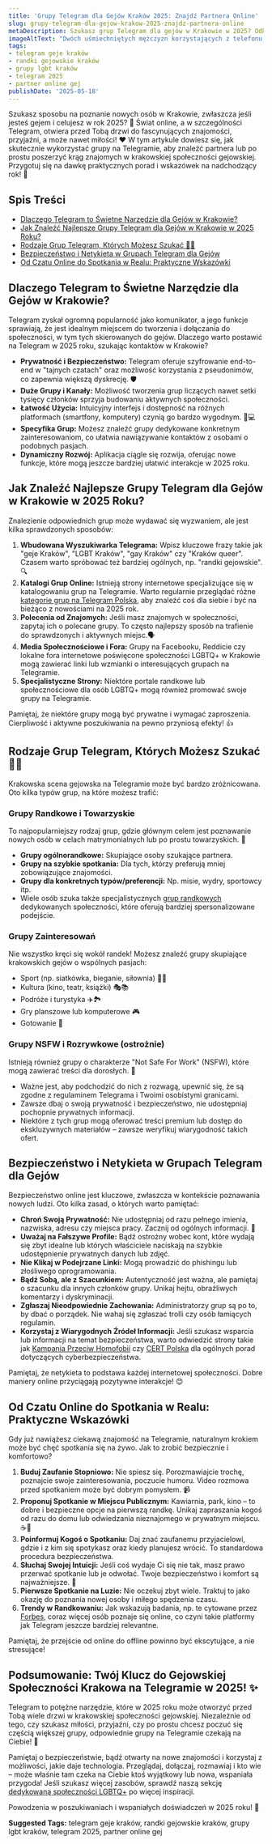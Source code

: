 ```yaml
---
title: 'Grupy Telegram dla Gejów Kraków 2025: Znajdź Partnera Online'
slug: grupy-telegram-dla-gejow-krakow-2025-znajdz-partnera-online
metaDescription: Szukasz grup Telegram dla gejów w Krakowie w 2025? Odkryj, jak znaleźć partnera online, dołączyć do społeczności i bezpiecznie nawiązywać kontakty. Porady i lista grup!
imageAltText: "Dwóch uśmiechniętych mężczyzn korzystających z telefonu, symbolizujących gejowskie randki online w Krakowie przez Telegram.\n\n    *   Anchor: \"kategorie grup na Telegram Polska\", Target: `/grupy`\n    *   Anchor: \"grup randkowych\", Target: `/randki`\n    *   Anchor: \"dedykowaną społeczności LGBTQ+\", Target: `/lgbtq` (this was added as a third one in the text)\n*   **Additional Suggestions for the article (if more are needed):**\n    *   Phrase: \"lokalne społeczności w Krakowie\" -> Target: `/krakow` (if a city-specific category exists)\n    *   Phrase: \"porady dotyczące bezpiecznego randkowania online\" -> Target: `/bezpieczenstwo-online` (if a relevant guide/category exists)"
tags:
- telegram geje kraków
- randki gejowskie kraków
- grupy lgbt kraków
- telegram 2025
- partner online gej
publishDate: '2025-05-18'
---
```


Szukasz sposobu na poznanie nowych osób w Krakowie, zwłaszcza jeśli jesteś gejem i celujesz w rok 2025? 🤔 Świat online, a w szczególności Telegram, otwiera przed Tobą drzwi do fascynujących znajomości, przyjaźni, a może nawet miłości! ❤️ W tym artykule dowiesz się, jak skutecznie wykorzystać grupy na Telegramie, aby znaleźć partnera lub po prostu poszerzyć krąg znajomych w krakowskiej społeczności gejowskiej. Przygotuj się na dawkę praktycznych porad i wskazówek na nadchodzący rok! 🚀

## Spis Treści

- [Dlaczego Telegram to Świetne Narzędzie dla Gejów w Krakowie?](#dlaczego-telegram-to-świetne-narzędzie-dla-gejów-w-krakowie)
- [Jak Znaleźć Najlepsze Grupy Telegram dla Gejów w Krakowie w 2025 Roku?](#jak-znaleźć-najlepsze-grupy-telegram-dla-gejów-w-krakowie-w-2025-roku)
- [Rodzaje Grup Telegram, Których Możesz Szukać 🏳️‍🌈](#rodzaje-grup-telegram-których-możesz-szukać-)
- [Bezpieczeństwo i Netykieta w Grupach Telegram dla Gejów](#bezpieczeństwo-i-netykieta-w-grupach-telegram-dla-gejów)
- [Od Czatu Online do Spotkania w Realu: Praktyczne Wskazówki](#od-czatu-online-do-spotkania-w-realu-praktyczne-wskazówki)

## Dlaczego Telegram to Świetne Narzędzie dla Gejów w Krakowie?

Telegram zyskał ogromną popularność jako komunikator, a jego funkcje sprawiają, że jest idealnym miejscem do tworzenia i dołączania do społeczności, w tym tych skierowanych do gejów. Dlaczego warto postawić na Telegram w 2025 roku, szukając kontaktów w Krakowie?

*   **Prywatność i Bezpieczeństwo:** Telegram oferuje szyfrowanie end-to-end w "tajnych czatach" oraz możliwość korzystania z pseudonimów, co zapewnia większą dyskrecję. 🛡️
*   **Duże Grupy i Kanały:** Możliwość tworzenia grup liczących nawet setki tysięcy członków sprzyja budowaniu aktywnych społeczności.
*   **Łatwość Użycia:** Intuicyjny interfejs i dostępność na różnych platformach (smartfony, komputery) czynią go bardzo wygodnym. 📱💻
*   **Specyfika Grup:** Możesz znaleźć grupy dedykowane konkretnym zainteresowaniom, co ułatwia nawiązywanie kontaktów z osobami o podobnych pasjach.
*   **Dynamiczny Rozwój:** Aplikacja ciągle się rozwija, oferując nowe funkcje, które mogą jeszcze bardziej ułatwić interakcje w 2025 roku.

## Jak Znaleźć Najlepsze Grupy Telegram dla Gejów w Krakowie w 2025 Roku?

Znalezienie odpowiednich grup może wydawać się wyzwaniem, ale jest kilka sprawdzonych sposobów:

1.  **Wbudowana Wyszukiwarka Telegrama:** Wpisz kluczowe frazy takie jak "geje Kraków", "LGBT Kraków", "gay Kraków" czy "Kraków queer". Czasem warto spróbować też bardziej ogólnych, np. "randki gejowskie". 🔍
2.  **Katalogi Grup Online:** Istnieją strony internetowe specjalizujące się w katalogowaniu grup na Telegramie. Warto regularnie przeglądać różne [kategorie grup na Telegram Polska](/grupy), aby znaleźć coś dla siebie i być na bieżąco z nowościami na 2025 rok.
3.  **Polecenia od Znajomych:** Jeśli masz znajomych w społeczności, zapytaj ich o polecane grupy. To często najlepszy sposób na trafienie do sprawdzonych i aktywnych miejsc.🗣️
4.  **Media Społecznościowe i Fora:** Grupy na Facebooku, Reddicie czy lokalne fora internetowe poświęcone społeczności LGBTQ+ w Krakowie mogą zawierać linki lub wzmianki o interesujących grupach na Telegramie.
5.  **Specjalistyczne Strony:** Niektóre portale randkowe lub społecznościowe dla osób LGBTQ+ mogą również promować swoje grupy na Telegramie.

Pamiętaj, że niektóre grupy mogą być prywatne i wymagać zaproszenia. Cierpliwość i aktywne poszukiwania na pewno przyniosą efekty! 👍

## Rodzaje Grup Telegram, Których Możesz Szukać 🏳️‍🌈

Krakowska scena gejowska na Telegramie może być bardzo zróżnicowana. Oto kilka typów grup, na które możesz trafić:

### Grupy Randkowe i Towarzyskie

To najpopularniejszy rodzaj grup, gdzie głównym celem jest poznawanie nowych osób w celach matrymonialnych lub po prostu towarzyskich. 💑
*   **Grupy ogólnorandkowe:** Skupiające osoby szukające partnera.
*   **Grupy na szybkie spotkania:** Dla tych, którzy preferują mniej zobowiązujące znajomości.
*   **Grupy dla konkretnych typów/preferencji:** Np. misie, wydry, sportowcy itp.
*   Wiele osób szuka także specjalistycznych [grup randkowych](/randki) dedykowanych społeczności, które oferują bardziej spersonalizowane podejście.

### Grupy Zainteresowań

Nie wszystko kręci się wokół randek! Możesz znaleźć grupy skupiające krakowskich gejów o wspólnych pasjach:
*   Sport (np. siatkówka, bieganie, siłownia) 🏋️‍♂️
*   Kultura (kino, teatr, książki) 🎭📚
*   Podróże i turystyka ✈️🏞️
*   Gry planszowe lub komputerowe 🎮
*   Gotowanie 🍳

### Grupy NSFW i Rozrywkowe (ostrożnie)

Istnieją również grupy o charakterze "Not Safe For Work" (NSFW), które mogą zawierać treści dla dorosłych. 🔞
*   Ważne jest, aby podchodzić do nich z rozwagą, upewnić się, że są zgodne z regulaminem Telegrama i Twoimi osobistymi granicami.
*   Zawsze dbaj o swoją prywatność i bezpieczeństwo, nie udostępniaj pochopnie prywatnych informacji.
*   Niektóre z tych grup mogą oferować treści premium lub dostęp do ekskluzywnych materiałów – zawsze weryfikuj wiarygodność takich ofert.

## Bezpieczeństwo i Netykieta w Grupach Telegram dla Gejów

Bezpieczeństwo online jest kluczowe, zwłaszcza w kontekście poznawania nowych ludzi. Oto kilka zasad, o których warto pamiętać:

*   **Chroń Swoją Prywatność:** Nie udostępniaj od razu pełnego imienia, nazwiska, adresu czy miejsca pracy. Zacznij od ogólnych informacji. 🤫
*   **Uważaj na Fałszywe Profile:** Bądź ostrożny wobec kont, które wydają się zbyt idealne lub których właściciele naciskają na szybkie udostępnienie prywatnych danych lub zdjęć.
*   **Nie Klikaj w Podejrzane Linki:** Mogą prowadzić do phishingu lub złośliwego oprogramowania.
*   **Bądź Sobą, ale z Szacunkiem:** Autentyczność jest ważna, ale pamiętaj o szacunku dla innych członków grupy. Unikaj hejtu, obraźliwych komentarzy i dyskryminacji.
*   **Zgłaszaj Nieodpowiednie Zachowania:** Administratorzy grup są po to, by dbać o porządek. Nie wahaj się zgłaszać trolli czy osób łamiących regulamin.
*   **Korzystaj z Wiarygodnych Źródeł Informacji:** Jeśli szukasz wsparcia lub informacji na temat bezpieczeństwa, warto odwiedzić strony takie jak [Kampania Przeciw Homofobii](https://kph.org.pl/) czy [CERT Polska](https://www.cert.pl/) dla ogólnych porad dotyczących cyberbezpieczeństwa.

Pamiętaj, że netykieta to podstawa każdej internetowej społeczności. Dobre maniery online przyciągają pozytywne interakcje! 😊

## Od Czatu Online do Spotkania w Realu: Praktyczne Wskazówki

Gdy już nawiążesz ciekawą znajomość na Telegramie, naturalnym krokiem może być chęć spotkania się na żywo. Jak to zrobić bezpiecznie i komfortowo?

1.  **Buduj Zaufanie Stopniowo:** Nie spiesz się. Porozmawiajcie trochę, poznajcie swoje zainteresowania, poczucie humoru. Video rozmowa przed spotkaniem może być dobrym pomysłem. 📹
2.  **Proponuj Spotkanie w Miejscu Publicznym:** Kawiarnia, park, kino – to dobre i bezpieczne opcje na pierwszą randkę. Unikaj zapraszania kogoś od razu do domu lub odwiedzania nieznajomego w prywatnym miejscu. ☕🌳
3.  **Poinformuj Kogoś o Spotkaniu:** Daj znać zaufanemu przyjacielowi, gdzie i z kim się spotykasz oraz kiedy planujesz wrócić. To standardowa procedura bezpieczeństwa.
4.  **Słuchaj Swojej Intuicji:** Jeśli coś wydaje Ci się nie tak, masz prawo przerwać spotkanie lub je odwołać. Twoje bezpieczeństwo i komfort są najważniejsze. 💯
5.  **Pierwsze Spotkanie na Luzie:** Nie oczekuj zbyt wiele. Traktuj to jako okazję do poznania nowej osoby i miłego spędzenia czasu.
6.  **Trendy w Randkowaniu:** Jak wskazują badania, np. te cytowane przez [Forbes](https://www.forbes.com/advisor/dating-apps/online-dating-statistics/), coraz więcej osób poznaje się online, co czyni takie platformy jak Telegram jeszcze bardziej relevantne.

Pamiętaj, że przejście od online do offline powinno być ekscytujące, a nie stresujące!

## Podsumowanie: Twój Klucz do Gejowskiej Społeczności Krakowa na Telegramie w 2025! ✨

Telegram to potężne narzędzie, które w 2025 roku może otworzyć przed Tobą wiele drzwi w krakowskiej społeczności gejowskiej. Niezależnie od tego, czy szukasz miłości, przyjaźni, czy po prostu chcesz poczuć się częścią większej grupy, odpowiednie grupy na Telegramie czekają na Ciebie! 🥳

Pamiętaj o bezpieczeństwie, bądź otwarty na nowe znajomości i korzystaj z możliwości, jakie daje technologia. Przeglądaj, dołączaj, rozmawiaj i kto wie – może właśnie tam czeka na Ciebie ktoś wyjątkowy lub nowa, wspaniała przygoda! Jeśli szukasz więcej zasobów, sprawdź naszą sekcję [dedykowaną społeczności LGBTQ+](/lgbtq) po więcej inspiracji.

Powodzenia w poszukiwaniach i wspaniałych doświadczeń w 2025 roku! 💖




**Suggested Tags:**
telegram geje kraków, randki gejowskie kraków, grupy lgbt kraków, telegram 2025, partner online gej
